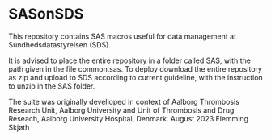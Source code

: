 # SASonSDS
This repository contains SAS macros useful for data management at Sundhedsdatastyrelsen (SDS).

It is advised to place the entire repository in a folder called SAS, with the path given in the file common.sas. To deploy download the entire repository as zip and upload to SDS according to current guideline, with the instruction to unzip in the SAS folder.

The suite was originally develloped in context of Aalborg Thrombosis Research Unit, Aalborg University and Unit of Thrombosis and Drug Reseach, Aalborg University Hospital, Denmark.
August 2023
Flemming Skjøth
